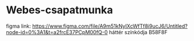 # Webes-csapatmunka
figma link: https://www.figma.com/file/A9m51kNyIXcWfTf8i9ucJ6/Untitled?node-id=0%3A1&t=a2frcE37PCpM00fQ-0
háttér színkódja B58F8F

